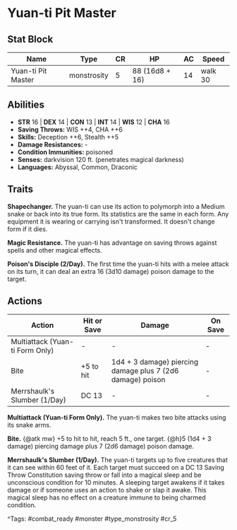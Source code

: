 # Yuan-ti Pit Master

## Stat Block

| Name | Type | CR | HP | AC | Speed |
|------|------|----|----|----|-------|
| Yuan-ti Pit Master | monstrosity | 5 | 88 (16d8 + 16) | 14 | walk 30 |

## Abilities

- **STR** 16 | **DEX** 14 | **CON** 13 | **INT** 14 | **WIS** 12 | **CHA** 16
- **Saving Throws:** WIS ++4, CHA ++6  
- **Skills:** Deception ++6, Stealth ++5  
- **Damage Resistances:** -  
- **Condition Immunities:** poisoned  
- **Senses:** darkvision 120 ft. (penetrates magical darkness)  
- **Languages:** Abyssal, Common, Draconic

## Traits

**Shapechanger.** The yuan-ti can use its action to polymorph into a Medium snake or back into its true form. Its statistics are the same in each form. Any equipment it is wearing or carrying isn't transformed. It doesn't change form if it dies.

**Magic Resistance.** The yuan-ti has advantage on saving throws against spells and other magical effects.

**Poison's Disciple (2/Day).** The first time the yuan-ti hits with a melee attack on its turn, it can deal an extra 16 (3d10 damage) poison damage to the target.


## Actions

| Action | Hit or Save | Damage | On Save |
|--------|--------------|--------|----------|
| Multiattack (Yuan-ti Form Only) | - | - | - |
| Bite | +5 to hit | 1d4 + 3 damage) piercing damage plus 7 (2d6 damage) poison | - |
| Merrshaulk's Slumber (1/Day) | DC 13 | - | - |

**Multiattack (Yuan-ti Form Only).** The yuan-ti makes two bite attacks using its snake arms.

**Bite.** {@atk mw} +5 to hit to hit, reach 5 ft., one target. {@h}5 (1d4 + 3 damage) piercing damage plus 7 (2d6 damage) poison damage.

**Merrshaulk's Slumber (1/Day).** The yuan-ti targets up to five creatures that it can see within 60 feet of it. Each target must succeed on a DC 13 Saving Throw Constitution saving throw or fall into a magical sleep and be unconscious condition for 10 minutes. A sleeping target awakens if it takes damage or if someone uses an action to shake or slap it awake. This magical sleep has no effect on a creature immune to being charmed condition.


^Tags: #combat_ready #monster #type_monstrosity #cr_5